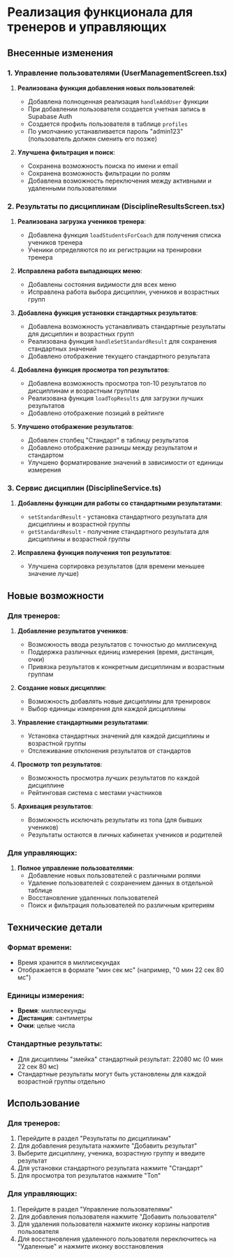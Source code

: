 # Реализация функционала для тренеров и управляющих

## Внесенные изменения

### 1. Управление пользователями (UserManagementScreen.tsx)

1. **Реализована функция добавления новых пользователей**:
   - Добавлена полноценная реализация `handleAddUser` функции
   - При добавлении пользователя создается учетная запись в Supabase Auth
   - Создается профиль пользователя в таблице `profiles`
   - По умолчанию устанавливается пароль "admin123" (пользователь должен сменить его позже)

2. **Улучшена фильтрация и поиск**:
   - Сохранена возможность поиска по имени и email
   - Сохранена возможность фильтрации по ролям
   - Добавлена возможность переключения между активными и удаленными пользователями

### 2. Результаты по дисциплинам (DisciplineResultsScreen.tsx)

1. **Реализована загрузка учеников тренера**:
   - Добавлена функция `loadStudentsForCoach` для получения списка учеников тренера
   - Ученики определяются по их регистрации на тренировки тренера

2. **Исправлена работа выпадающих меню**:
   - Добавлены состояния видимости для всех меню
   - Исправлена работа выбора дисциплин, учеников и возрастных групп

3. **Добавлена функция установки стандартных результатов**:
   - Добавлена возможность устанавливать стандартные результаты для дисциплин и возрастных групп
   - Реализована функция `handleSetStandardResult` для сохранения стандартных значений
   - Добавлено отображение текущего стандартного результата

4. **Добавлена функция просмотра топ результатов**:
   - Добавлена возможность просмотра топ-10 результатов по дисциплинам и возрастным группам
   - Реализована функция `loadTopResults` для загрузки лучших результатов
   - Добавлено отображение позиций в рейтинге

5. **Улучшено отображение результатов**:
   - Добавлен столбец "Стандарт" в таблицу результатов
   - Добавлено отображение разницы между результатом и стандартом
   - Улучшено форматирование значений в зависимости от единицы измерения

### 3. Сервис дисциплин (DisciplineService.ts)

1. **Добавлены функции для работы со стандартными результатами**:
   - `setStandardResult` - установка стандартного результата для дисциплины и возрастной группы
   - `getStandardResult` - получение стандартного результата для дисциплины и возрастной группы

2. **Исправлена функция получения топ результатов**:
   - Улучшена сортировка результатов (для времени меньшее значение лучше)

## Новые возможности

### Для тренеров:

1. **Добавление результатов учеников**:
   - Возможность ввода результатов с точностью до миллисекунд
   - Поддержка различных единиц измерения (время, дистанция, очки)
   - Привязка результатов к конкретным дисциплинам и возрастным группам

2. **Создание новых дисциплин**:
   - Возможность добавлять новые дисциплины для тренировок
   - Выбор единицы измерения для каждой дисциплины

3. **Управление стандартными результатами**:
   - Установка стандартных значений для каждой дисциплины и возрастной группы
   - Отслеживание отклонения результатов от стандартов

4. **Просмотр топ результатов**:
   - Возможность просмотра лучших результатов по каждой дисциплине
   - Рейтинговая система с местами участников

5. **Архивация результатов**:
   - Возможность исключать результаты из топа (для бывших учеников)
   - Результаты остаются в личных кабинетах учеников и родителей

### Для управляющих:

1. **Полное управление пользователями**:
   - Добавление новых пользователей с различными ролями
   - Удаление пользователей с сохранением данных в отдельной таблице
   - Восстановление удаленных пользователей
   - Поиск и фильтрация пользователей по различным критериям

## Технические детали

### Формат времени:

- Время хранится в миллисекундах
- Отображается в формате "мин сек мс" (например, "0 мин 22 сек 80 мс")

### Единицы измерения:

- **Время**: миллисекунды
- **Дистанция**: сантиметры
- **Очки**: целые числа

### Стандартные результаты:

- Для дисциплины "змейка" стандартный результат: 22080 мс (0 мин 22 сек 80 мс)
- Стандартные результаты могут быть установлены для каждой возрастной группы отдельно

## Использование

### Для тренеров:

1. Перейдите в раздел "Результаты по дисциплинам"
2. Для добавления результата нажмите "Добавить результат"
3. Выберите дисциплину, ученика, возрастную группу и введите результат
4. Для установки стандартного результата нажмите "Стандарт"
5. Для просмотра топ результатов нажмите "Топ"

### Для управляющих:

1. Перейдите в раздел "Управление пользователями"
2. Для добавления пользователя нажмите "Добавить пользователя"
3. Для удаления пользователя нажмите иконку корзины напротив пользователя
4. Для восстановления удаленного пользователя переключитесь на "Удаленные" и нажмите иконку восстановления
